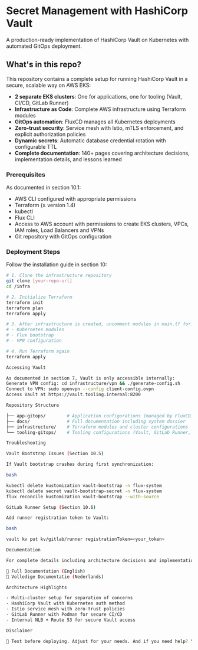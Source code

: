 # Secret Management with HashiCorp Vault

A production-ready implementation of HashiCorp Vault on Kubernetes with automated GitOps deployment.

## What's in this repo?

This repository contains a complete setup for running HashiCorp Vault in a secure, scalable way on AWS EKS:

- **2 separate EKS clusters**: One for applications, one for tooling (Vault, CI/CD, GitLab Runner)
- **Infrastructure as Code**: Complete AWS infrastructure using Terraform modules
- **GitOps automation**: FluxCD manages all Kubernetes deployments
- **Zero-trust security**: Service mesh with Istio, mTLS enforcement, and explicit authorization policies
- **Dynamic secrets**: Automatic database credential rotation with configurable TTL
- **Complete documentation**: 140+ pages covering architecture decisions, implementation details, and lessons learned


### Prerequisites

As documented in section 10.1:
- AWS CLI configured with appropriate permissions
- Terraform (≥ version 1.4)
- kubectl
- Flux CLI
- Access to AWS account with permissions to create EKS clusters, VPCs, IAM roles, Load Balancers and VPNs
- Git repository with GitOps configuration

### Deployment Steps

Follow the installation guide in section 10:

```bash
# 1. Clone the infrastructure repository
git clone [your-repo-url]
cd /infra

# 2. Initialize Terraform
terraform init
terraform plan
terraform apply

# 3. After infrastructure is created, uncomment modules in main.tf for:
# - Kubernetes modules
# - Flux bootstrap
# - VPN configuration

# 4. Run Terraform again
terraform apply

Accessing Vault

As documented in section 7, Vault is only accessible internally:
Generate VPN config: cd infrastructure/vpn && ./generate-config.sh
Connect to VPN: sudo openvpn --config client-config.ovpn
Access Vault at https://vault.tooling.internal:8200

Repository Structure

├── app-gitops/        # Application configurations (managed by FluxCD)
├── docs/              # Full documentation including system dossier
├── infrastructure/    # Terraform modules and cluster configurations
└── tooling-gitops/    # Tooling configurations (Vault, GitLab Runner, ESO)

Troubleshooting

Vault Bootstrap Issues (Section 10.5)

If Vault bootstrap crashes during first synchronization:

bash

kubectl delete kustomization vault-bootstrap -n flux-system
kubectl delete secret vault-bootstrap-secret -n flux-system
flux reconcile kustomization vault-bootstrap --with-source

GitLab Runner Setup (Section 10.6)

Add runner registration token to Vault:

bash

vault kv put kv/gitlab/runner registrationToken=<your_token>

Documentation

For complete details including architecture decisions and implementation notes:

📖 Full Documentation (English)
📖 Volledige Documentatie (Nederlands)

Architecture Highlights

- Multi-cluster setup for separation of concerns 
- HashiCorp Vault with Kubernetes auth method 
- Istio service mesh with zero-trust policies 
- GitLab Runner with Podman for secure CI/CD 
- Internal NLB + Route 53 for secure Vault access

Disclaimer

📌 Test before deploying. Adjust for your needs. And if you need help? You know where to find us.
